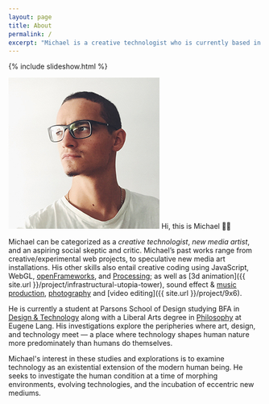```yaml
---
layout: page
title: About
permalink: /
excerpt: "Michael is a creative technologist who is currently based in New York. His focus is in new media art installations, as well as interaction design."
---
```


{% include slideshow.html %}

<p><img src="assets/img/head.jpg" id="portrait" alt="" /> Hi, this is Michael 👋🏼</p>

Michael can be categorized as a *creative technologist*, *new media artist*, and an aspiring social skeptic and critic. Michael’s past works range from creative/experimental web projects, to speculative new media art installations. His other skills also entail creative coding using JavaScript, WebGL, [openFrameworks](http://openframeworks.cc/), and [Processing](https://processing.org/); as well as [3d animation]({{ site.url }}/project/infrastructural-utopia-tower), sound effect & [music production](https://soundcloud.com/mixania), [photography](https://www.flickr.com/photos/mixania) and [video editing]({{ site.url }}/project/9x6).

He is currently a student at Parsons School of Design studying BFA in [Design & Technology](http://www.newschool.edu/parsons/bfa-design-technology/) along with a Liberal Arts degree in [Philosophy](http://www.newschool.edu/lang/philosophy/) at Eugene Lang. His investigations explore the peripheries where art, design, and technology meet — a place where technology shapes human nature more predominately than humans do themselves.

Michael's interest in these studies and explorations is to examine technology as an existential extension of the modern human being. He seeks to investigate the human condition at a time of morphing environments, evolving technologies, and the incubation of eccentric new mediums.
